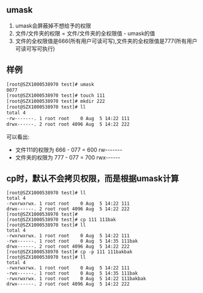 
## umask

1. umask会屏蔽掉不想给予的权限
2. 文件/文件夹的权限 = 文件/文件夹的全权限值 - umask的值
3. 文件的全权限值是666(所有用户可读可写),文件夹的全权限值是777(所有用户可读可写可执行)

## 样例
```cmd
[root@SZX1000538970 test]# umask
0077
[root@SZX1000538970 test]# touch 111
[root@SZX1000538970 test]# mkdir 222
[root@SZX1000538970 test]# ll
total 4
-rw-------. 1 root root    0 Aug  5 14:22 111
drwx------. 2 root root 4096 Aug  5 14:22 222
```

可以看出:
- 文件111的权限为 666 - 077 = 600 rw-------
- 文件夹的权限为 777 - 077 = 700 rwx------

## cp时，默认不会拷贝权限，而是根据umask计算

```
[root@SZX1000538970 test]# ll
total 4
-rwxrwxrwx. 1 root root    0 Aug  5 14:22 111
drwx------. 2 root root 4096 Aug  5 14:22 222
[root@SZX1000538970 test]# 
[root@SZX1000538970 test]# cp 111 111bak
[root@SZX1000538970 test]# ll
total 4
-rwxrwxrwx. 1 root root    0 Aug  5 14:22 111
-rwx------. 1 root root    0 Aug  5 14:35 111bak
drwx------. 2 root root 4096 Aug  5 14:22 222
[root@SZX1000538970 test]# cp -p 111 111bakbak
[root@SZX1000538970 test]# ll
total 4
-rwxrwxrwx. 1 root root    0 Aug  5 14:22 111
-rwx------. 1 root root    0 Aug  5 14:35 111bak
-rwxrwxrwx. 1 root root    0 Aug  5 14:22 111bakbak
drwx------. 2 root root 4096 Aug  5 14:22 222
```
